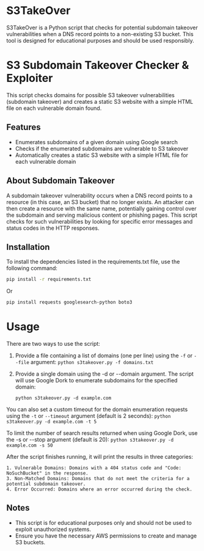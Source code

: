 # S3TakeOver

S3TakeOver is a Python script that checks for potential subdomain takeover vulnerabilities when a DNS record points to a non-existing S3 bucket. This tool is designed for educational purposes and should be used responsibly.

# S3 Subdomain Takeover Checker & Exploiter

This script checks domains for possible S3 takeover vulnerabilities (subdomain takeover) and creates a static S3 website with a simple HTML file on each vulnerable domain found.

## Features

- Enumerates subdomains of a given domain using Google search
- Checks if the enumerated subdomains are vulnerable to S3 takeover
- Automatically creates a static S3 website with a simple HTML file for each vulnerable domain


## About Subdomain Takeover

A subdomain takeover vulnerability occurs when a DNS record points to a resource (in this case, an S3 bucket) that no longer exists. An attacker can then create a resource with the same name, potentially gaining control over the subdomain and serving malicious content or phishing pages. This script checks for such vulnerabilities by looking for specific error messages and status codes in the HTTP responses.

## Installation

To install the dependencies listed in the requirements.txt file, use the following command:
```bash
pip install -r requirements.txt
```

Or
```bash
pip install requests googlesearch-python boto3
```


# Usage

There are two ways to use the script:

1. Provide a file containing a list of domains (one per line) using the `-f` or `--file` argument:
`python s3takeover.py -f domains.txt`

2. Provide a single domain using the -d or --domain argument. The script will use Google Dork to enumerate subdomains for the specified domain: 

    `python s3takeover.py -d example.com`

You can also set a custom timeout for the domain enumeration requests using the `-t` or `--timeout` argument (default is 2 seconds):
`python s3takeover.py -d example.com -t 5`

To limit the number of search results returned when using Google Dork, use the -s or --stop argument (default is 20):
`python s3takeover.py -d example.com -s 50`

After the script finishes running, it will print the results in three categories:

    1. Vulnerable Domains: Domains with a 404 status code and "Code: NoSuchBucket" in the response.
    3. Non-Matched Domains: Domains that do not meet the criteria for a potential subdomain takeover.
    4. Error Occurred: Domains where an error occurred during the check.
    
    
## Notes

- This script is for educational purposes only and should not be used to exploit unauthorized systems.
- Ensure you have the necessary AWS permissions to create and manage S3 buckets.
